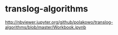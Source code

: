 # translog-algorithms

http://nbviewer.jupyter.org/github/polakowo/translog-algorithms/blob/master/Workbook.ipynb
